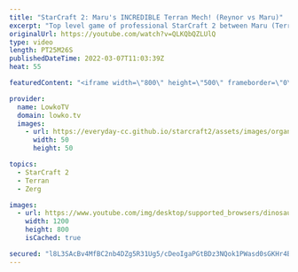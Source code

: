 ```yaml
---
title: "StarCraft 2: Maru's INCREDIBLE Terran Mech! (Reynor vs Maru)"
excerpt: "Top level game of professional StarCraft 2 between Maru (Terran) and Reynor (Zerg). Reynor decides to go for a Brood Lord timing attack versus Maru's passive Terran Mech style. While most players would just lose the game rigth then and there, Maru somehow manages to stabilize and counter attack.  Support"
originalUrl: https://youtube.com/watch?v=QLKQbQZLUlQ
type: video
length: PT25M26S
publishedDateTime: 2022-03-07T11:03:39Z
heat: 55

featuredContent: "<iframe width=\"800\" height=\"500\" frameborder=\"0\" src=\"https://www.youtube.com/embed/QLKQbQZLUlQ\" allow=\"accelerometer; autoplay; encrypted-media; gyroscope; picture-in-picture\" allowfullscreen></iframe>"

provider:
  name: LowkoTV
  domain: lowko.tv
  images:
    - url: https://everyday-cc.github.io/starcraft2/assets/images/organizations/lowko.tv-50x50.jpg
      width: 50
      height: 50

topics:
  - StarCraft 2
  - Terran
  - Zerg

images:
  - url: https://www.youtube.com/img/desktop/supported_browsers/dinosaur.png
    width: 1200
    height: 800
    isCached: true

secured: "l8L3SAcBv4MfBC2nb4DZg5R31Ug5/cDeoIgaPGtBDz3NQok1PWasd0sGKHr4Bq2KxRvvqjKom5ZYT5gmIf9XOFaJNlWfGuGV3CfLV9lN9w/KufcYvViAV+PrAnDXOhG0Xibe1jA2Wkk5EL5D4q3qVHWZpg8qFQz+WJ1IXFCz56uZwrtXeLIIqv/WyAzY7hUJ5kGw/jvOKgsEUO/n2/KjGs7uuJdkkG93lg1BwGYkZZ/Ar5KO+l+Rn5YHu6FF3r3XO3TnspFHUdjjm4HGwfPdFox2rRnbSQZhH9uFo2Tca2v0b7FdbhfHz1HUuzoMb4cc58m3rdqKNiroxgDBF91RbLp5g2IGiX6rqY5jQj1iFhVlzYI841Q/4GIxnwn/kO7zdY/zqKhkxXyzyCLUth8yCtGhkveiVx+NhEYjSqj4zFc=;oX72iBf3wiHJcFk307w5Ug=="
---
```


